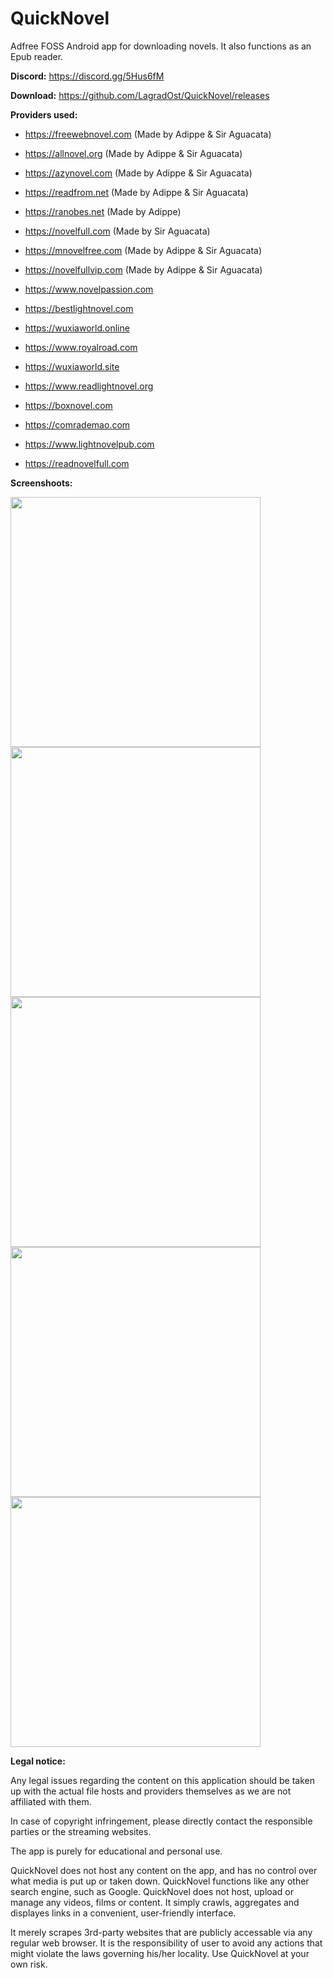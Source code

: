 # QuickNovel
Adfree FOSS Android app for downloading novels. It also functions as an Epub reader.

**Discord:** https://discord.gg/5Hus6fM

**Download:** https://github.com/LagradOst/QuickNovel/releases

**Providers used:** 

- https://freewebnovel.com (Made by Adippe & Sir Aguacata)

- https://allnovel.org (Made by Adippe & Sir Aguacata)
  
- https://azynovel.com (Made by Adippe & Sir Aguacata)

- https://readfrom.net (Made by Adippe & Sir Aguacata)

- https://ranobes.net (Made by Adippe)

- https://novelfull.com (Made by Sir Aguacata)

- https://mnovelfree.com (Made by Adippe & Sir Aguacata)

- https://novelfullvip.com (Made by Adippe & Sir Aguacata)

- https://www.novelpassion.com

- https://bestlightnovel.com

- https://wuxiaworld.online

- https://www.royalroad.com

- https://wuxiaworld.site

- https://www.readlightnovel.org

- https://boxnovel.com

- https://comrademao.com

- https://www.lightnovelpub.com

- https://readnovelfull.com

**Screenshoots:**

<img src="./.github/home.jpg" height="400"/><img src="./.github/search.jpg" height="400"/><img src="./.github/downloads.jpg" height="400"/><img src="./.github/result.jpg" height="400"/><img src="./.github/reader.jpg" height="400"/>

**Legal notice:**

Any legal issues regarding the content on this application should be taken up with the actual file hosts and providers themselves as we are not affiliated with them.

In case of copyright infringement, please directly contact the responsible parties or the streaming websites.

The app is purely for educational and personal use.

QuickNovel does not host any content on the app, and has no control over what media is put up or taken down. QuickNovel functions like any other search engine, such as Google. QuickNovel does not host, upload or manage any videos, films or content. It simply crawls, aggregates and displayes links in a convenient, user-friendly interface.

It merely scrapes 3rd-party websites that are publicly accessable via any regular web browser. It is the responsibility of user to avoid any actions that might violate the laws governing his/her locality. Use QuickNovel at your own risk.

